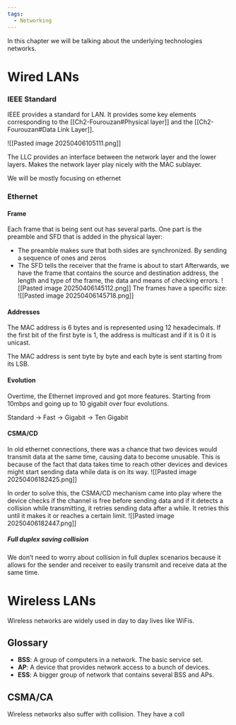 ```yaml
---
tags:
  - Networking
---
```


In this chapter we will be talking about the underlying technologies networks.
# Wired LANs

### IEEE Standard
IEEE provides a standard for LAN. It provides some key elements corresponding to the [[Ch2-Fourouzan#Physical layer]] and the [[Ch2-Fourouzan#Data Link Layer]].

![[Pasted image 20250406105111.png]]

The LLC provides an interface between the network layer and the lower layers. Makes the network layer play nicely with the MAC sublayer. 

We will be mostly focusing on ethernet

### Ethernet
####  Frame
Each frame that is being sent out has several parts. One part is the preamble and SFD that is added in the physical layer:
- The preamble makes sure that both sides are synchronized. By sending a sequence of ones and zeros
- The SFD tells the receiver that the frame is about to start
Afterwards, we have the frame that contains the source and destination address, the length and type of the frame, the data and means of checking errors. 
![[Pasted image 20250406145112.png]]
The frames have a specific size:
![[Pasted image 20250406145718.png]]
#### Addresses
The MAC address is 6 bytes and is represented using 12 hexadecimals. If the first bit of the first byte is 1, the address is multicast and if it is 0 it is unicast.

The MAC address is sent byte by byte and each byte is sent starting from its LSB. 

#### Evolution 
Overtime, the Ethernet improved and got more features. Starting from 10mbps and going up to 10 gigabit over four evolutions. 

Standard -> Fast -> Gigabit -> Ten Gigabit

#### CSMA/CD
In old ethernet connections, there was a chance that two devices would transmit data at the same time, causing data to become unusable. This is because of the fact that data takes time to reach other devices and devices might start sending data while data is on its way. 
![[Pasted image 20250406182425.png]]

In order to solve this, the CSMA/CD mechanism came into play where the device checks if the channel is free before sending data and if it detects a collision while transmitting, it retries sending data after a while. It retries this until it makes it or reaches a certain limit. 
![[Pasted image 20250406182447.png]]
##### Full duplex  saving collision
We don’t need to worry about collision in full duplex scenarios because it allows for the sender and receiver to easily transmit and receive data at the same time. 
# Wireless LANs
Wireless networks are widely used in day to day lives like WiFis.

## Glossary
- **BSS**: A group of computers in a network. The basic service set. 
- **AP**: A device that provides network access to a bunch of devices. 
- **ESS**: A bigger group of network that contains several BSS and APs. 
## CSMA/CA
Wireless networks also suffer with collision. They have a coll